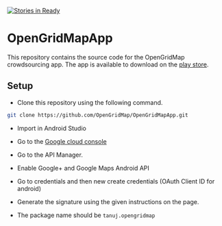 [![Stories in Ready](https://badge.waffle.io/OpenGridMap/OpenGridMapApp.png?label=ready&title=Ready)](https://waffle.io/OpenGridMap/OpenGridMapApp)
# OpenGridMapApp

This repository contains the source code for the OpenGridMap crowdsourcing app. The app is available to download on the [play store](https://play.google.com/store/apps/details?id=tanuj.opengridmap).

## Setup

- Clone this repository using the following command.

```bash
git clone https://github.com/OpenGridMap/OpenGridMapApp.git
```

- Import in Android Studio
- Go to the [Google cloud console](https://console.developers.google.com/)
- Go to the API Manager.
- Enable Google+ and Google Maps Android API
- Go to credentials and then new create credentials (OAuth Client ID for android)
- Generate the signature using the given instructions on the page.
- The package name should be `tanuj.opengridmap`

  ​

